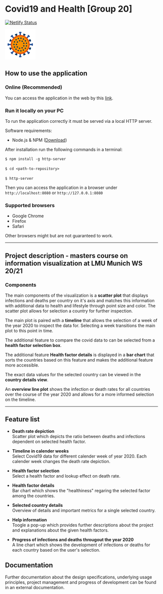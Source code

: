 # Covid19 and Health [Group 20]

[![Netlify Status](https://api.netlify.com/api/v1/badges/f8a4f57a-a817-48f3-98de-1df9d03af9cb/deploy-status)](https://app.netlify.com/sites/covid-and-health/deploys)

![alt](/assets/icon-coronavirus.png)

## How to use the application

### Online (Recommended)

You can access the application in the web by this [link](https://covid-and-health.netlify.app/).

### Run it locally on your PC

To run the application correctly it must be served via a local HTTP server.

Software requirements:

- Node.js & NPM ([Download](https://nodejs.org/en/download/))

After installation run the following commands in a terminal:

```
$ npm install -g http-server

$ cd <path-to-repository>

$ http-server
```

Then you can access the application in a browser under `http://localhost:8080` or `http://127.0.0.1:8080`

### Supported browsers

- Google Chrome
- Firefox
- Safari

Other browsers might but are not guaranteed to work.

---

## Project description - masters course on information visualization at LMU Munich WS 20/21

### Components

The main components of the visualization is a **scatter plot** that displays infections and deaths per country on it's axis and matches this information with additional data to health and lifestyle through point size and color. The scatter plot allows for selection a country for further inspection.

The main plot is paired with a **timeline** that allows the selection of a week of the year 2020 to inspect the data for. Selecting a week transitions the main plot to this point in time.

The additional feature to compare the covid data to can be selected from a **health factor selection box**.

The additional feature **Health factor details** is displayed in a **bar chart** that sorts the countries based on this feature and makes the additional feature more accessible.

The exact data values for the selected country can be viewed in the **country details view**.

An **overview line plot** shows the infection or death rates for all countries over the course of the year 2020 and allows for a more informed selection on the timeline.

---

## Feature list

- **Death rate depiction**\
  Scatter plot which depicts the ratio between deaths and infections dependent on selected health factor.

- **Timeline in calender weeks**\
  Select Covid19 data for different calender week of year 2020. Each calender week changes the death rate depiction.

- **Health factor selection**\
  Select a health factor and lookup effect on death rate.

- **Health factor details**\
  Bar chart which shows the "healthiness" regaring the selected factor among the countries.

- **Selected country details**\
  Overview of details and important metrics for a single selected country.

- **Help information**\
  Toogle a pop-up which provides further descriptions about the project and explanations about the given health factors.

- **Progress of infections and deaths througout the year 2020**\
  A line chart which shows the development of infections or deaths for each country based on the user's selection.

## Documentation

Further documentation about the design specifications, underlying usage principles, project management and progress of development can be found in an external documentation.
